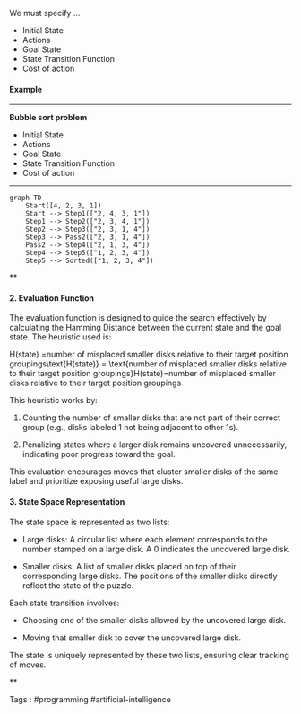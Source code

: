 We must specify ...
- Initial State
- Actions 
- Goal State 
- State Transition Function 
- Cost of action 


#### Example 
___
**Bubble sort problem**
- Initial State
- Actions 
- Goal State 
- State Transition Function 
- Cost of action 
  
______


```mermaid
graph TD
    Start([4, 2, 3, 1])
    Start --> Step1(["2, 4, 3, 1"])
    Step1 --> Step2(["2, 3, 4, 1"])
    Step2 --> Step3(["2, 3, 1, 4"])
    Step3 --> Pass2(["2, 3, 1, 4"])
    Pass2 --> Step4(["2, 1, 3, 4"])
    Step4 --> Step5(["1, 2, 3, 4"])
    Step5 --> Sorted(["1, 2, 3, 4"])

```




**

#### 2. Evaluation Function

The evaluation function is designed to guide the search effectively by calculating the Hamming Distance between the current state and the goal state. The heuristic used is:

H(state) =number of misplaced smaller disks relative to their target position groupings\text{H(state)} = \text{number of misplaced smaller disks relative to their target position groupings}H(state)=number of misplaced smaller disks relative to their target position groupings

  
  

This heuristic works by:

1. Counting the number of smaller disks that are not part of their correct group (e.g., disks labeled 1 not being adjacent to other 1s).
    
2. Penalizing states where a larger disk remains uncovered unnecessarily, indicating poor progress toward the goal.
    

This evaluation encourages moves that cluster smaller disks of the same label and prioritize exposing useful large disks.

#### 3. State Space Representation

The state space is represented as two lists:

- Large disks: A circular list where each element corresponds to the number stamped on a large disk. A 0 indicates the uncovered large disk.
    
- Smaller disks: A list of smaller disks placed on top of their corresponding large disks. The positions of the smaller disks directly reflect the state of the puzzle.
    

Each state transition involves:

- Choosing one of the smaller disks allowed by the uncovered large disk.
    
- Moving that smaller disk to cover the uncovered large disk.
    

The state is uniquely represented by these two lists, ensuring clear tracking of moves.

**



Tags : #programming #artificial-intelligence